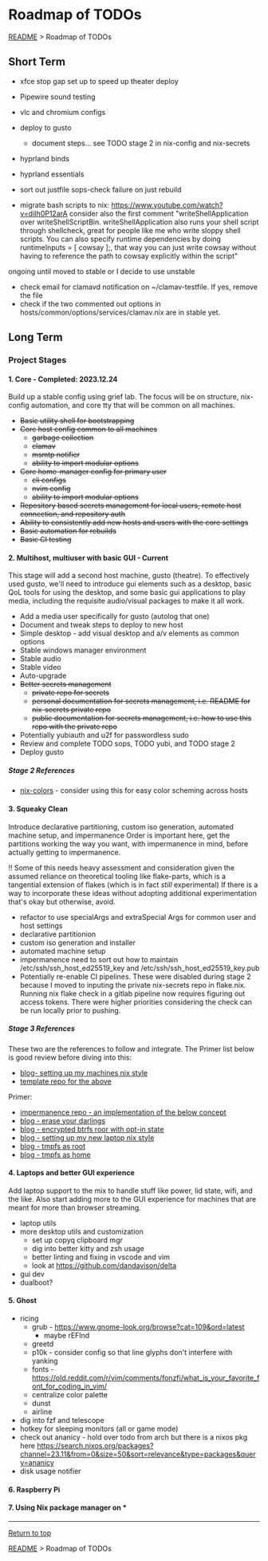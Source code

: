 # Roadmap of TODOs

[README](../README.md) > Roadmap of TODOs

## Short Term

* xfce stop gap set up to speed up theater deploy
* Pipewire sound testing
* vlc and chromium configs
* deploy to gusto
  * document steps... see TODO stage 2 in nix-config and nix-secrets

* hyprland binds
* hyprland essentials

* sort out justfile sops-check failure on just rebuild
* migrate bash scripts to nix: https://www.youtube.com/watch?v=diIh0P12arA    consider also the first comment "writeShellApplication over writeShellScriptBin. writeShellApplication also runs your shell script through shellcheck, great for people like me who write sloppy shell scripts. You can also specify runtime dependencies by doing runtimeInputs = [ cowsay ];, that way you can just write cowsay without having to reference the path to cowsay explicitly within the script"

ongoing until moved to stable or I decide to use unstable

* check email for clamavd notification on ~/clamav-testfile. If yes, remove the file
* check if the two commented out options in hosts/common/options/services/clamav.nix are in stable yet.

## Long Term

### Project Stages

#### 1. Core - Completed: 2023.12.24

Build up a stable config using grief lab. The focus will be on structure,
nix-config automation, and core tty that will be common on all machines.

* ~~Basic utility shell for bootstrapping~~
* ~~Core host config common to all machines~~
  * ~~garbage collection~~
  * ~~clamav~~
  * ~~msmtp notifier~~
  * ~~ability to import modular options~~
* ~~Core home-manager config for primary user~~
  * ~~cli configs~~
  * ~~nvim config~~
  * ~~ability to import modular options~~
* ~~Repository based secrets management for local users, remote host connection, and repository auth~~
* ~~Ability to consistently add new hosts and users with the core settings~~
* ~~Basic automation for rebuilds~~
* ~~Basic CI testing~~

#### 2. Multihost, multiuser with basic GUI - Current

This stage will add a second host machine, gusto (theatre). To effectively used gusto, we'll need to introduce gui elements such as a desktop, basic QoL tools for using the desktop, and some basic gui applications to play media, including the requisite audio/visual packages to make it all work.

* Add a media user specifically for gusto (autolog that one)
* Document and tweak steps to deploy to new host
* Simple desktop - add visual desktop and a/v elements as common options
* Stable windows manager environment
* Stable audio
* Stable video
* Auto-upgrade
* ~~Better secrets management~~
  * ~~private repo for secrets~~
  * ~~personal documentation for secrets management, i.e. README for nix-secrets private repo~~
  * ~~public documentation for secrets management, i.e. how to use this repo with the private repo~~
* Potentially yubiauth and u2f for passwordless sudo
* Review and complete TODO sops, TODO yubi, and TODO stage 2
* Deploy gusto

##### Stage 2 References

* [nix-colors](https://github.com/Misterio77/nix-colors) - consider using this for easy color scheming across hosts

#### 3. Squeaky Clean

Introduce declarative partitioning, custom iso generation, automated machine setup, and impermanence
Order is important here, get the partitions working the way you want, with impermanence in mind, before actually getting to impermanence.

!! Some of this needs heavy assessment and consideration given the assumed reliance on theoretical tooling like flake-parts, which is a tangential extension of flakes (which is in fact *still* experimental)
If there is a way to incorporate these ideas without adopting additional experimentation that's okay but otherwise, avoid.

* refactor to use specialArgs and extraSpecial Args for common user and host settings
* declarative partitionion
* custom iso generation and installer
* automated machine setup
* impermanence
    need to sort out how to maintain /etc/ssh/ssh_host_ed25519_key and /etc/ssh/ssh_host_ed25519_key.pub
* Potentially re-enable CI pipelines. These were disabled during stage 2 because I moved to inputing the private nix-secrets repo in flake.nix. Running nix flake check in a gitlab pipeline now requires figuring out access tokens. There were higher priorities considering the check can be run locally prior to pushing.

##### Stage 3 References

These two are the references to follow and integrate. The Primer list below is good review before diving into this:

* [blog- setting up my machines nix style](https://aldoborrero.com/posts/2023/01/15/setting-up-my-machines-nix-style/)
* [template repo for the above](https://github.com/aldoborrero/templates/tree/main/templates/blog/nix/setting-up-machines-nix-style)

Primer:

* [impermanence repo - an implementation of the below concept](https://github.com/nix-community/impermanence)
* [blog - erase your darlings](https://grahamc.com/blog/erase-your-darlings/)
* [blog - encrypted btrfs roor with opt-in state](https://mt-caret.github.io/blog/posts/2020-06-29-optin-state.html)
* [blog - setting up my new laptop nix style](https://bmcgee.ie/posts/2022/12/setting-up-my-new-laptop-nix-style/)
* [blog - tmpfs as root](https://elis.nu/blog/2020/05/nixos-tmpfs-as-root/)
* [blog - tmpfs as home](https://elis.nu/blog/2020/06/nixos-tmpfs-as-home/)

#### 4. Laptops and better GUI experience

Add laptop support to the mix to handle stuff like power, lid state, wifi, and the like.
Also start adding more to the GUI experience for machines that are meant for more than browser streaming.

* laptop utils
* more desktop utils and customization
  * set up copyq clipboard mgr
  * dig into better kitty and zsh usage
  * better linting and fixing in vscode and vim
  * look at https://github.com/dandavison/delta
* gui dev
* dualboot?

#### 5. Ghost

* ricing
  * grub - https://www.gnome-look.org/browse?cat=109&ord=latest
    * maybe rEFInd
  * greetd
  * p10k - consider config so that line glyphs don't interfere with yanking
  * fonts - https://old.reddit.com/r/vim/comments/fonzfi/what_is_your_favorite_font_for_coding_in_vim/
  * centralize color palette
  * dunst
  * airline
* dig into fzf and telescope
* hotkey for sleeping monitors (all or game mode) 
* check out ananicy - hold over todo from arch but there is a nixos pkg here https://search.nixos.org/packages?channel=23.11&from=0&size=50&sort=relevance&type=packages&query=ananicy
* disk usage notifier

#### 6. Raspberry Pi

#### 7. Using Nix package manager on *


---
[Return to top](#roadmap-of-todos)

[README](../README.md) > Roadmap of TODOs
